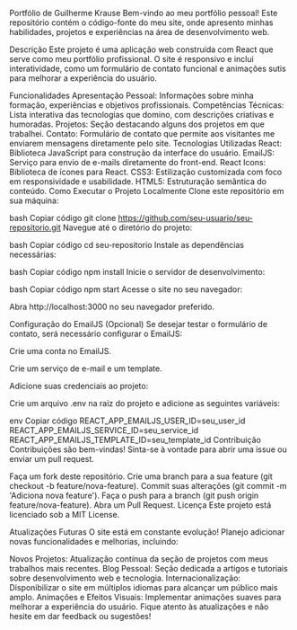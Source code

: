Portfólio de Guilherme Krause
Bem-vindo ao meu portfólio pessoal! Este repositório contém o código-fonte do meu site, onde apresento minhas habilidades, projetos e experiências na área de desenvolvimento web.


Descrição
Este projeto é uma aplicação web construída com React que serve como meu portfólio profissional. O site é responsivo e inclui interatividade, como um formulário de contato funcional e animações sutis para melhorar a experiência do usuário.

Funcionalidades
Apresentação Pessoal: Informações sobre minha formação, experiências e objetivos profissionais.
Competências Técnicas: Lista interativa das tecnologias que domino, com descrições criativas e humoradas.
Projetos: Seção destacando alguns dos projetos em que trabalhei.
Contato: Formulário de contato que permite aos visitantes me enviarem mensagens diretamente pelo site.
Tecnologias Utilizadas
React: Biblioteca JavaScript para construção da interface do usuário.
EmailJS: Serviço para envio de e-mails diretamente do front-end.
React Icons: Biblioteca de ícones para React.
CSS3: Estilização customizada com foco em responsividade e usabilidade.
HTML5: Estruturação semântica do conteúdo.
Como Executar o Projeto Localmente
Clone este repositório em sua máquina:

bash
Copiar código
git clone https://github.com/seu-usuario/seu-repositorio.git
Navegue até o diretório do projeto:

bash
Copiar código
cd seu-repositorio
Instale as dependências necessárias:

bash
Copiar código
npm install
Inicie o servidor de desenvolvimento:

bash
Copiar código
npm start
Acesse o site no seu navegador:

Abra http://localhost:3000 no seu navegador preferido.

Configuração do EmailJS (Opcional)
Se desejar testar o formulário de contato, será necessário configurar o EmailJS:

Crie uma conta no EmailJS.

Crie um serviço de e-mail e um template.

Adicione suas credenciais ao projeto:

Crie um arquivo .env na raiz do projeto e adicione as seguintes variáveis:

env
Copiar código
REACT_APP_EMAILJS_USER_ID=seu_user_id
REACT_APP_EMAILJS_SERVICE_ID=seu_service_id
REACT_APP_EMAILJS_TEMPLATE_ID=seu_template_id
Contribuição
Contribuições são bem-vindas! Sinta-se à vontade para abrir uma issue ou enviar um pull request.

Faça um fork deste repositório.
Crie uma branch para a sua feature (git checkout -b feature/nova-feature).
Commit suas alterações (git commit -m 'Adiciona nova feature').
Faça o push para a branch (git push origin feature/nova-feature).
Abra um Pull Request.
Licença
Este projeto está licenciado sob a MIT License.

Atualizações Futuras
O site está em constante evolução! Planejo adicionar novas funcionalidades e melhorias, incluindo:

Novos Projetos: Atualização contínua da seção de projetos com meus trabalhos mais recentes.
Blog Pessoal: Seção dedicada a artigos e tutoriais sobre desenvolvimento web e tecnologia.
Internacionalização: Disponibilizar o site em múltiplos idiomas para alcançar um público mais amplo.
Animações e Efeitos Visuais: Implementar animações suaves para melhorar a experiência do usuário.
Fique atento às atualizações e não hesite em dar feedback ou sugestões!

